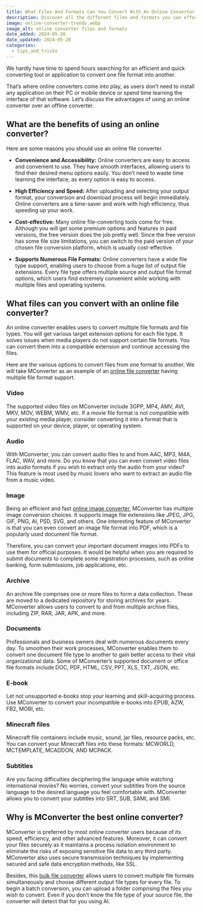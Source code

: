 ```yaml
---
title: What Files And Formats Can You Convert With An Online Converter?
description: Discover all the different files and formats you can effortlessly convert with an online file converter. Explore the countless possibilities today. 
image: online-converter-trends.webp
image_alt: online converter files and formats
date_added: 2024-05-28
date_updated: 2024-05-28
categories:
  - tips_and_tricks
---
```


We hardly have time to spend hours searching for an efficient and quick converting tool or application to convert one file format into another.

That’s where online converters come into play, as users don’t need to install any application on their PC or mobile device or spend time learning the interface of that software. Let’s discuss the advantages of using an online converter over an offline converter.

## What are the benefits of using an online converter?
Here are some reasons you should use an online file converter.

- **Convenience and Accessibility:** Online converters are easy to access and convenient to use. They have smooth interfaces, allowing users to find their desired menu options easily. You don’t need to waste time learning the interface, as every option is easy to access.

- **High Efficiency and Speed:** After uploading and selecting your output format, your conversion and download process will begin immediately. Online converters are a time-saver and work with high efficiency, thus speeding up your work.

- **Cost-effective:** Many online file-converting tools come for free. Although you will get some premium options and features in paid versions, the free version does the job pretty well. Since the free version has some file size limitations, you can switch to the paid version of your chosen file conversion platform, which is usually cost-effective.

- **Supports Numerous File Formats:** Online converters have a wide file type support, enabling users to choose from a huge list of output file extensions. Every file type offers multiple source and output file format options, which users find extremely convenient while working with multiple files and operating systems.

## What files can you convert with an online file converter?
An online converter enables users to convert multiple file formats and file types. You will get various target extension options for each file type. It solves issues when media players do not support certain file formats. You can convert them into a compatible extension and continue accessing the files.

Here are the various options to convert files from one format to another. We will take MConverter as an example of an [online file converter](https://mconverter.eu/blog/5_reasons_to_choose_mconverter_premium/) having multiple file format support.

### Video
The supported video files on MConverter include 3GPP, MP4, AMV, AVI, MKV, MOV, WEBM, WMV, etc. If a movie file format is not compatible with your existing media player, consider converting it into a format that is supported on your device, player, or operating system.

### Audio
With MConverter, you can convert audio files to and from AAC, MP3, M4A, FLAC, WAV, and more. Do you know that you can even convert video files into audio formats if you wish to extract only the audio from your video? This feature is most used by music lovers who want to extract an audio file from a music video.

### Image
Being an efficient and fast [online image converter](https://mconverter.eu/converter/image/), MConverter has multiple image conversion choices. It supports image file extensions like JPEG, JPG, GIF, PNG, AI, PSD, SVG, and others. One interesting feature of MConverter is that you can even convert an image file format into PDF, which is a popularly used document file format.

Therefore, you can convert your important document images into PDFs to use them for official purposes. It would be helpful when you are required to submit documents to complete some registration processes, such as online banking, form submissions, job applications, etc.

### Archive
An archive file comprises one or more files to form a data collection. These are moved to a dedicated repository for storing archives for years. MConverter allows users to convert to and from multiple archive files, including ZIP, RAR, JAR, APK, and more.

### Documents
Professionals and business owners deal with numerous documents every day. To smoothen their work processes, MConverter enables them to convert one document file type to another to gain better access to their vital organizational data. Some of MConverter’s supported document or office file formats include DOC, PDF, HTML, CSV, PPT, XLS, TXT, JSON, etc.

### E-book
Let not unsupported e-books stop your learning and skill-acquiring process. Use MConverter to convert your incompatible e-books into EPUB, AZW, FB2, MOBI, etc.

### Minecraft files
Minecraft file containers include music, sound, jar files, resource packs, etc. You can convert your Minecraft files into these formats: MCWORLD, MCTEMPLATE, MCADDON, AND MCPACK.

### Subtitles
Are you facing difficulties deciphering the language while watching international movies? No worries, convert your subtitles from the source language to the desired language you feel comfortable with. MConverter allows you to convert your subtitles into SRT, SUB, SAMI, and SMI.

## Why is MConverter the best online converter?
MConverter is preferred by most online converter users because of its speed, efficiency, and other advanced features. Moreover, it can convert your files securely as it maintains a process isolation environment to eliminate the risks of exposing sensitive file data to any third party. MConverter also uses secure transmission techniques by implementing secured and safe data encryption methods, like SSL.

Besides, this [bulk file converter](https://mconverter.eu/) allows users to convert multiple file formats simultaneously and choose different output file types for every file. To begin a batch conversion, you can upload a folder comprising the files you wish to convert. Even if you don’t know the file type of your source file, the converter will detect that for you using AI.